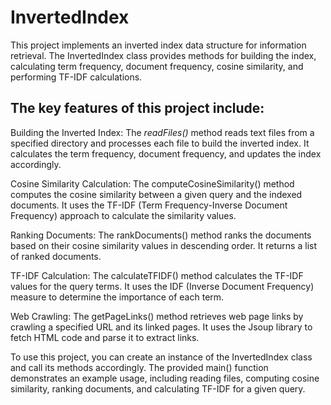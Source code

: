 # InvertedIndex
This project implements an inverted index data structure for information retrieval. The InvertedIndex class provides methods for building the index, calculating term frequency, document frequency, cosine similarity, and performing TF-IDF calculations.

## The key features of this project include:

Building the Inverted Index: The *readFiles()* method reads text files from a specified directory and processes each file to build the inverted index. It calculates the term frequency, document frequency, and updates the index accordingly.

Cosine Similarity Calculation: The computeCosineSimilarity() method computes the cosine similarity between a given query and the indexed documents. It uses the TF-IDF (Term Frequency-Inverse Document Frequency) approach to calculate the similarity values.

Ranking Documents: The rankDocuments() method ranks the documents based on their cosine similarity values in descending order. It returns a list of ranked documents.

TF-IDF Calculation: The calculateTFIDF() method calculates the TF-IDF values for the query terms. It uses the IDF (Inverse Document Frequency) measure to determine the importance of each term.

Web Crawling: The getPageLinks() method retrieves web page links by crawling a specified URL and its linked pages. It uses the Jsoup library to fetch HTML code and parse it to extract links.

To use this project, you can create an instance of the InvertedIndex class and call its methods accordingly. The provided main() function demonstrates an example usage, including reading files, computing cosine similarity, ranking documents, and calculating TF-IDF for a given query.

